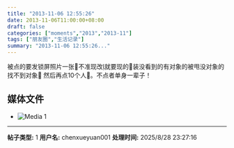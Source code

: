 ```yaml
---
title: "2013-11-06 12:55:26"
date: 2013-11-06T11:00:00+08:00
draft: false
categories: ["moments","2013","2013-11"]
tags: ["朋友圈","生活记录"]
summary: "2013-11-06 12:55:26..."
---
```


被点的要发锁屏照片一张不准现改就要现的装没看到的有对象的被甩没对象的找不到对象 然后再点10个人。不点者单身一辈子！

## 媒体文件

- ![Media 1](/Moments/photos/2013-11-06/201311061255260.jpg)

---

**帖子类型:** 1
**用户名:** chenxueyuan001
**处理时间:** 2025/8/28 23:27:16